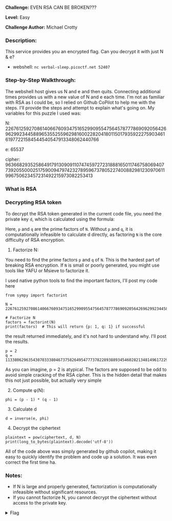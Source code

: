 **Challenge:** EVEN RSA CAN BE BROKEN???

**Level:** Easy

**Challenge Author:** Michael Crotty

### Description: 
This service provides you an encrypted flag. Can you decrypt it with just N & e?

- webshell: ```nc verbal-sleep.picoctf.net 52407```

### Step-by-Step Walkthrough:
The webshell host gives us N and e and then quits. Connecting additional times provides us with a new value of N and e each time. I'm not as familiar with RSA as I could be, so I relied on Github CoPilot to help me with the steps. I'll provide the steps and attempt to explain what's going on. My variables for this puzzle I used was:

N: 22676125927086140667609347516529909554756457877786909205642696299234458896535525596298160022820418011501793592227590346161977221584544540547913348062440766 

e: 65537

cipher: 9636682935258649179130909110747459727231888165011746758069407739205500025175900947974232789596737805227400882981230970611996750623457231492215973082253413


### What is RSA


### Decrypting RSA token
To decrypt the RSA token generated in the current code file, you need the private key ```d```, which is calculated using the formula:

Here, ```p``` and ```q``` are the prime factors of ```N```. Without ```p``` and ```q```, it is computationally infeasible to calculate d directly, as factoring ```N``` is the core difficulty of RSA encryption.

1. Factorize N:

You need to find the prime factors ```p``` and ```q``` of ```N```. This is the hardest part of breaking RSA encryption. If ```N``` is small or poorly generated, you might use tools like YAFU or Msieve to factorize it.

I used native python tools to find the important factors, I'll post my code here

```
from sympy import factorint

N = 22676125927086140667609347516529909554756457877786909205642696299234458896535525596298160022820418011501793592227590346161977221584544540547913348062440766

# Factorize N
factors = factorint(N)
print(factors)  # This will return {p: 1, q: 1} if successful
```

the result returned immediately, and it's not hard to understand why. I'll post the results.

```
p = 2
q = 11338062963543070333804673758264954777378228938893454602821348149617229448267762798149080011410209005750896796113795173080988610792272270273956674031220383
```

As you can imagine, p = 2 is atypical. The factors are supposed to be odd to avoid simple cracking of the RSA cipher. This is the hidden detail that makes this not just possible, but actually very simple


2. Compute φ(N):

```phi = (p - 1) * (q - 1)```

3. Calculate d

```d = inverse(e, phi)```

4. Decrypt the ciphertext

```
plaintext = pow(ciphertext, d, N)
print(long_to_bytes(plaintext).decode('utf-8'))
```

All of the code above was simply generated by github copilot, making it easy to quickly identify the problem and code up a solution. It was even correct the first time ha.

### Notes:
- If N is large and properly generated, factorization is computationally infeasible without significant resources.
- If you cannot factorize N, you cannot decrypt the ciphertext without access to the private key.

<details><summary>Flag</summary>
    <pre>
    picoCTF{tw0_1$_pr!m3605cd50e}
    </pre>
   </details>
